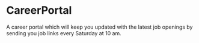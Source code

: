 # CareerPortal
A career portal which will keep you updated with the latest job openings by sending you job links every Saturday at 10 am.
